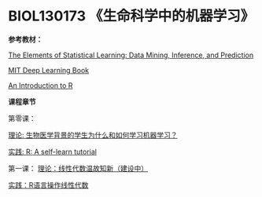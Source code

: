# BIOL130173 《生命科学中的机器学习》
**参考教材：**

[The Elements of Statistical Learning: Data Mining, Inference, and Prediction](https://web.stanford.edu/~hastie/ElemStatLearn/printings/ESLII_print12.pdf)

[MIT Deep Learning Book](https://github.com/janishar/mit-deep-learning-book-pdf/blob/master/complete-book-pdf/deeplearningbook.pdf)

[An Introduction to R](https://cran.r-project.org/doc/manuals/r-release/R-intro.pdf)

**课程章节**

第零课：

  [理论: 生物医学背景的学生为什么和如何学习机器学习？](0_why_and_how.pptx)

  [实践: R: A self-learn tutorial](https://www.nceas.ucsb.edu/files/scicomp/Dloads/RProgramming/BestFirstRTutorial.pdf)

第一课：
  [理论：线性代数温故知新（建设中）](1_linear_algebra.pptx)
  
  [实践：R语言操作线性代数](1_linear_algebra.r)
  
